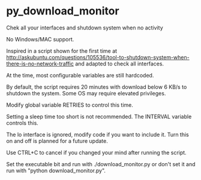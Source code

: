 # py_download_monitor
Chek all your interfaces and shutdown system when no activity

No Windows/MAC support.

Inspired in a script shown for the first time at <http://askubuntu.com/questions/105536/tool-to-shutdown-system-when-there-is-no-network-traffic>
and adapted to check all interfaces.

At the time, most configurable variables are still hardcoded.

By default, the script requires 20 minutes with download below 6 KB/s to
shutdown the system. Some OS may require elevated privileges.

Modify global variable RETRIES to control this time.

Setting a sleep time too short is not recommended. The INTERVAL variable
controls this.

The lo interface is ignored, modify code if you want to include it. Turn
this on and off is planned for a future update.

Use CTRL+C to cancel if you changed your mind after running the script.

Set the executable bit and run with ./download_monitor.py or don't set
it and run with "python download_monitor.py".
